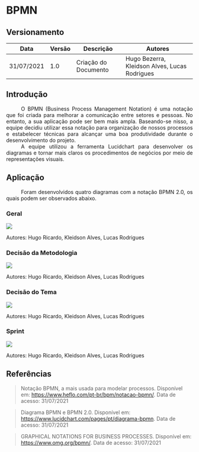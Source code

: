 # BPMN

## Versionamento
| Data | Versão | Descrição | Autores |
| -------- | -------- | -------- | ---|
|  31/07/2021   |  1.0    |  Criação do Documento    | Hugo Bezerra, Kleidson Alves, Lucas Rodrigues 

## Introdução

<div style="text-indent: 40px; text-align: justify">
O BPMN (Business Process Management Notation) é uma notação que foi criada para melhorar a comunicação entre setores e pessoas. No entanto, a sua aplicação pode ser bem mais ampla. Baseando-se nisso, a equipe decidiu utilizar essa notação para organização de nossos processos e estabelecer técnicas para alcançar uma boa produtividade durante o desenvolvimento do projeto.
</div>

<div style="text-indent: 40px; text-align: justify">
A equipe utilizou a ferramenta Lucidchart para desenvolver os diagramas e tornar mais claros os procedimentos de negócios por meio de representações visuais.
</div>

## Aplicação 

<div style="text-indent: 40px; text-align: justify">
Foram desenvolvidos quatro diagramas com a notação BPMN 2.0, os quais podem ser observados abaixo. 
</div>

### Geral
![](https://i.imgur.com/8xjFqiV.png)

Autores: Hugo Ricardo, Kleidson Alves, Lucas Rodrigues

### Decisão da Metodologia

![](https://i.imgur.com/snaXgUZ.png)

Autores: Hugo Ricardo, Kleidson Alves, Lucas Rodrigues

### Decisão do Tema

![](https://i.imgur.com/3LTERvP.png)

Autores: Hugo Ricardo, Kleidson Alves, Lucas Rodrigues

### Sprint

![](https://i.imgur.com/BUXdnYu.png)

Autores: Hugo Ricardo, Kleidson Alves, Lucas Rodrigues

## Referências

> Notação BPMN, a mais usada para modelar processos. Disponível em:
https://www.heflo.com/pt-br/bpm/notacao-bpmn/. Data de acesso: 31/07/2021

> Diagrama BPMN e BPMN 2.0. Disponível em: https://www.lucidchart.com/pages/pt/diagrama-bpmn. Data de acesso: 31/07/2021

> GRAPHICAL NOTATIONS FOR BUSINESS PROCESSES. Disponível em: https://www.omg.org/bpmn/. Data de acesso: 31/07/2021
